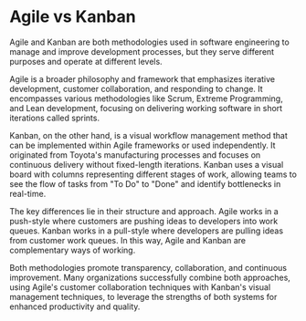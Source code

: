 # Agile vs Kanban

Agile and Kanban are both methodologies used in software engineering to manage and improve development processes, but they serve different purposes and operate at different levels.

Agile is a broader philosophy and framework that emphasizes iterative development, customer collaboration, and responding to change. It encompasses various methodologies like Scrum, Extreme Programming, and Lean development, focusing on delivering working software in short iterations called sprints.

Kanban, on the other hand, is a visual workflow management method that can be implemented within Agile frameworks or used independently. It originated from Toyota's manufacturing processes and focuses on continuous delivery without fixed-length iterations. Kanban uses a visual board with columns representing different stages of work, allowing teams to see the flow of tasks from "To Do" to "Done" and identify bottlenecks in real-time.

The key differences lie in their structure and approach. Agile works in a push-style where customers are pushing ideas to developers into work queues. Kanban works in a pull-style where developers are pulling ideas from customer work queues. In this way, Agile and Kanban are complementary ways of working.

Both methodologies promote transparency, collaboration, and continuous improvement. Many organizations successfully combine both approaches, using Agile's customer collaboration techniques with Kanban's visual management techniques, to leverage the strengths of both systems for enhanced productivity and quality.
